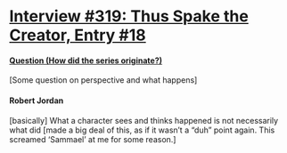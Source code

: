 # [Interview #319: Thus Spake the Creator, Entry #18](https://www.theoryland.com/intvmain.php?i=319#18)

#### [Question (How did the series originate?)](http://www.oocities.org/area51/stargate/8513/creator-origin.htm)

[Some question on perspective and what happens]

#### Robert Jordan

[basically] What a character sees and thinks happened is not necessarily what did [made a big deal of this, as if it wasn’t a “duh” point again. This screamed ‘Sammael’ at me for some reason.]

